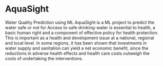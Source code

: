 # AquaSight
Water Quality Prediction using ML
AquaSight is a ML project to predict the water safe or not for Access to safe drinking-water is essential to health, a basic human right and a component of effective policy for health protection. 
This is important as a health and development issue at a national, regional and local level. In some regions, it has been shown that investments in water supply and sanitation can yield a net economic benefit, 
since the reductions in adverse health effects and health care costs outweigh the costs of undertaking the interventions.

